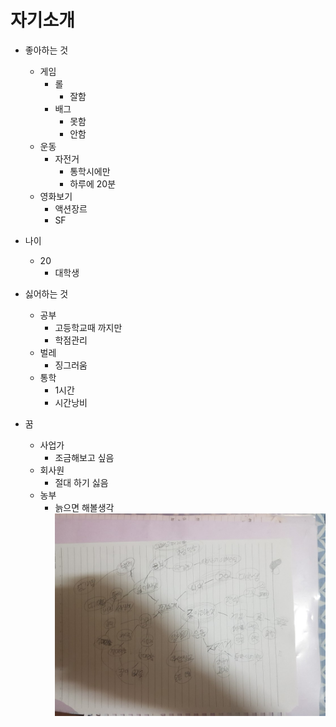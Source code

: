 # 자기소개

- 좋아하는 것
  - 게임
    - 롤
      - 잘함
    - 배그
      - 못함 
      - 안함
  - 운동
    - 자전거
      - 통학시에만
      - 하루에 20분
  - 영화보기
    - 액션장르
    - SF
- 나이
  - 20
    - 대학생

- 싫어하는 것
  - 공부
    - 고등학교때 까지만
    - 학점관리
  - 벌레
    - 징그러움
  - 통학
    - 1시간
    - 시간낭비
- 꿈
  - 사업가
    - 조금해보고 싶음
  - 회사원
    - 절대 하기 싫음
  - 농부
    - 늙으면 해볼생각 
  ![1313](./1313.jpg)
